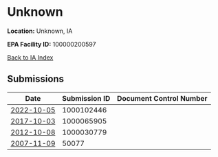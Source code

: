 # Unknown

**Location:** Unknown, IA

**EPA Facility ID:** 100000200597

[Back to IA Index](../../index.md)

## Submissions

| Date | Submission ID | Document Control Number |
|------|--------------|-------------------------|
| [2022-10-05](submissions/1000102446.md) | 1000102446 |  |
| [2017-10-03](submissions/1000065905.md) | 1000065905 |  |
| [2012-10-08](submissions/1000030779.md) | 1000030779 |  |
| [2007-11-09](submissions/50077.md) | 50077 |  |
